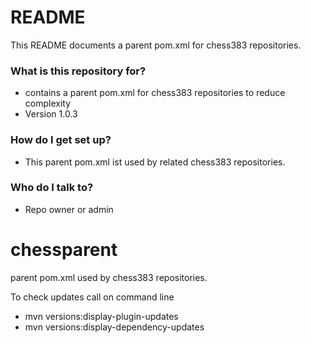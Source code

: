 # README #

This README documents a parent pom.xml for chess383 repositories.

### What is this repository for? ###

* contains a parent pom.xml for chess383 repositories to reduce complexity
* Version 1.0.3

### How do I get set up? ###

* This parent pom.xml ist used by related chess383 repositories.

### Who do I talk to? ###

* Repo owner or admin

# chessparent #

parent pom.xml used by chess383 repositories.

To check updates call on command line 
* mvn versions:display-plugin-updates
* mvn versions:display-dependency-updates

